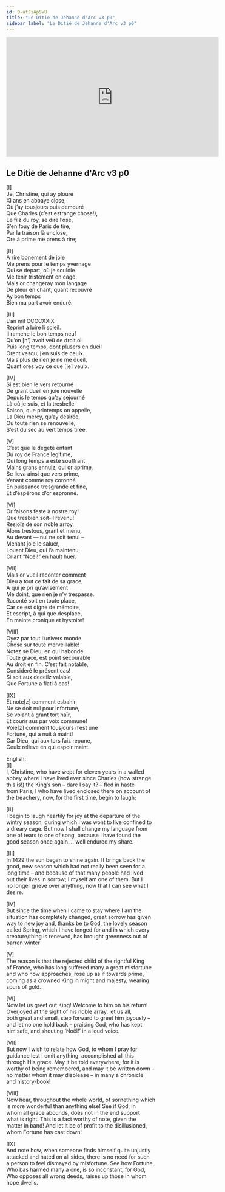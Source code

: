 ```yaml
---
id: Q-atJiApSvU
title: "Le Ditié de Jehanne d'Arc v3 p0"
sidebar_label: "Le Ditié de Jehanne d'Arc v3 p0"
---
```


<div class="video-float-container">
  <iframe
    width="560"
    height="315"
    src="https://www.youtube.com/embed/Q-atJiApSvU"
    title="YouTube video player"
    frameborder="0"
    allow="accelerometer; autoplay; clipboard-write; encrypted-media; gyroscope; picture-in-picture; web-share"
    referrerpolicy="strict-origin-when-cross-origin"
    allowfullscreen
  ></iframe>
</div>

## Le Ditié de Jehanne d'Arc v3 p0

[I]  
Je, Christine, qui ay plouré  
XI ans en abbaye close,  
Où j’ay tousjours puis demouré  
Que Charles (c’est estrange chose!),  
Le filz du roy, se dire l’ose,  
S’en fouy de Paris de tire,  
Par la traïson là enclose,  
Ore à prime me prens à rire;

[II]  
A rire bonement de joie  
Me prens pour le temps yvernage  
Qui se depart, où je souloie  
Me tenir tristement en cage.  
Mais or changeray mon langage  
De pleur en chant, quant recouvré  
Ay bon temps  
Bien ma part avoir enduré.

[III]  
L’an mil CCCCXXIX  
Reprint à luire li soleil.  
Il ramene le bon temps neuf  
Qu’on [n’] avoit veü de droit oil  
Puis long temps, dont plusers en dueil  
Orent vesqu; j’en suis de ceulx.  
Mais plus de rien je ne me dueil,  
Quant ores voy ce que [je] veulx.

[IV]  
Si est bien le vers retourné  
De grant dueil en joie nouvelle  
Depuis le temps qu’ay sejourné  
Là où je suis, et la tresbelle  
Saison, que printemps on appelle,  
La Dieu mercy, qu’ay desirée,  
Où toute rien se renouvelle,  
S’est du sec au vert temps tirée.

[V]  
C’est que le degeté enfant  
Du roy de France legitime,  
Qui long temps a esté souffrant  
Mains grans ennuiz, qui or aprime,  
Se lieva ainsi que vers prime,  
Venant comme roy coronné  
En puissance tresgrande et fine,  
Et d’espérons d’or espronné.

[VI]  
Or faisons feste à nostre roy!  
Que tresbien soit-il revenu!  
Resjoïz de son noble arroy,  
Alons trestous, grant et menu,  
Au devant — nul ne soit tenu! –  
Menant joie le saluer,  
Louant Dieu, qui l’a maintenu,  
Criant “Noël!” en hault huer.

[VII]  
Mais or vueil raconter comment  
Dieu a tout ce fait de sa grace,  
A qui je pri qu’avisement  
Me doint, que rien je n’y trespasse.  
Raconté soit en toute place,  
Car ce est digne de mémoire,  
Et escript, à qui que desplace,  
En mainte cronique et hystoire!

[VIII]  
Oyez par tout l’univers monde  
Chose sur toute merveillable!  
Notez se Dieu, en qui habonde  
Toute grace, est point secourable  
Au droit en fin. C’est fait notable,  
Consideré le présent cas!  
Si soit aux deceilz valable,  
Que Fortune a flati à cas!

[IX]  
Et note[z] comment esbahir  
Ne se doit nul pour infortune,  
Se voiant à grant tort haïr,  
Et courir sus par voix commune!  
Voie[z] comment tousjours n’est une  
Fortune, qui a nuit à maint!  
Car Dieu, qui aux tors faiz repune,  
Ceulx relieve en qui espoir maint.

English:  
[I]  
I, Christine, who have wept for eleven years in a walled  
abbey where I have lived ever since Charles (how strange  
this is!) the King’s son – dare I say it? – fled in haste  
from Paris, I who have lived enclosed there on account of  
the treachery, now, for the first time, begin to laugh;

[II]  
I begin to laugh heartily for joy at the departure of the  
wintry season, during which I was wont to live confined to  
a dreary cage. But now I shall change my language from  
one of tears to one of song, because I have found the  
good season once again … well endured my share.

[III]  
In 1429 the sun began to shine again. It brings back the  
good, new season which had not really been seen for a  
long time – and because of that many people had lived  
out their lives in sorrow; I myself am one of them. But I  
no longer grieve over anything, now that I can see what I  
desire.

[IV]  
But since the time when I came to stay where I am the  
situation has completely changed, great sorrow has given  
way to new joy and, thanks be to God, the lovely season  
called Spring, which I have longed for and in which every  
creature/thing is renewed, has brought greenness out of  
barren winter

[V]  
The reason is that the rejected child of the rightful King  
of France, who has long suffered many a great misfortune  
and who now approaches, rose up as if towards prime,  
coming as a crowned King in might and majesty, wearing  
spurs of gold.

[VI]  
Now let us greet out King! Welcome to him on his return!  
Overjoyed at the sight of his noble array, let us all,  
both great and small, step forward to greet him joyously –  
and let no one hold back – praising God, who has kept  
him safe, and shouting ‘Noël!’ in a loud voice.

[VII]  
But now I wish to relate how God, to whom I pray for  
guidance lest I omit anything, accomplished all this  
through His grace. May it be told everywhere, for it is  
worthy of being remembered, and may it be written down –  
no matter whom it may displease – in many a chronicle  
and history-book!

[VIII]  
Now hear, throughout the whole world, of sornething which  
is more wonderful than anything else! See if God, in  
whom all grace abounds, does not in the end support  
what is right. This is a fact worthy of note, given the  
matter in band! And let it be of profit to the disillusioned,  
whom Fortune has cast down!

[IX]  
And note how, when someone finds himself quite unjustly  
attacked and hated on all sides, there is no need for such  
a person to feel dismayed by misfortune. See how Fortune,  
Who bas harmed many a one, is so inconstant, for God,  
Who opposes all wrong deeds, raises up those in whom  
hope dwells.
